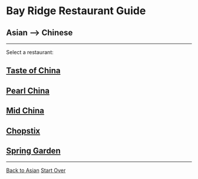 # Bay Ridge Restaurant Guide
## Asian --> Chinese
---
Select a restaurant:
## [Taste of China](http://www.brooklyntasteofchina.com/)
## [Pearl China](https://www.brooklynpearlofchina.com/)
## [Mid China](https://www.midchinabrooklyn.com/)
## [Chopstix](https://www.chopstixofnyc.com/chopstix-bay-ridge)
## [Spring Garden](https://www.springgardenbayridge.com/menu.aspx)
---
[Back to Asian](asian.md)
[Start Over](../home.md)